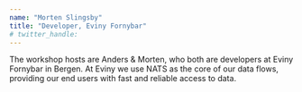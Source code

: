 ```yaml
---
name: "Morten Slingsby"
title: "Developer, Eviny Fornybar"
# twitter_handle: 
---
```

The workshop hosts are Anders & Morten, who both are developers at Eviny Fornybar in Bergen. At Eviny we use NATS as the core of our data flows, providing our end users with fast and reliable access to data.
